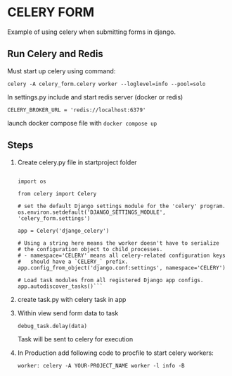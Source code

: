 # CELERY FORM

Example of using celery when submitting forms in django.

## Run Celery and Redis

Must start up celery using command:

```celery -A celery_form.celery worker --loglevel=info --pool=solo ``` 

In settings.py include and start redis server (docker or redis)

``` CELERY_BROKER_URL = 'redis://localhost:6379' ```

launch docker compose file with  ```docker compose up```

## Steps

1. Create celery.py file in startproject folder

    ``` from __future__ import absolute_import, unicode_literals

    import os

    from celery import Celery

    # set the default Django settings module for the 'celery' program.
    os.environ.setdefault('DJANGO_SETTINGS_MODULE', 'celery_form.settings')

    app = Celery('django_celery')

    # Using a string here means the worker doesn't have to serialize
    # the configuration object to child processes.
    # - namespace='CELERY' means all celery-related configuration keys
    #   should have a `CELERY_` prefix.
    app.config_from_object('django.conf:settings', namespace='CELERY')

    # Load task modules from all registered Django app configs.
    app.autodiscover_tasks()```

2. create task.py with celery task in app

3. Within view send form data to task

    ``` debug_task.delay(data) ```

    Task will be sent to celery for execution

4. In Production add following code to procfile to start celery workers:

    ``` worker: celery -A YOUR-PROJECT_NAME worker -l info -B ```